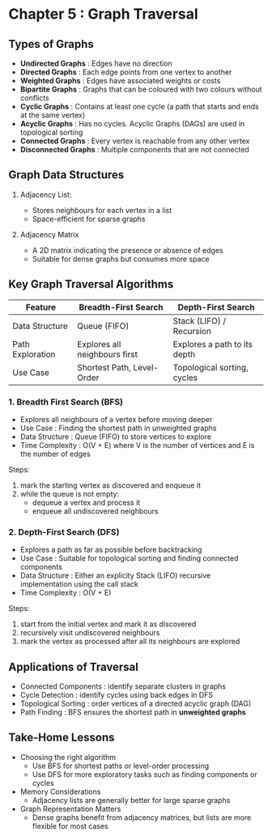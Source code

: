 # Chapter 5 : Graph Traversal

## Types of Graphs

- **Undirected Graphs** : Edges have no direction
- **Directed Graphs** : Each edge points from one vertex to another
- **Weighted Graphs** : Edges have associated weights or costs
- **Bipartite Graphs** : Graphs that can be coloured with two colours without conflicts
- **Cyclic Graphs** : Contains at least one cycle (a path that starts and ends at the same vertex)
- **Acyclic Graphs** :  Has no cycles. Acyclic Graphs (DAGs) are used in topological sorting
- **Connected Graphs** : Every vertex is reachable from any other vertex
- **Disconnected Graphs** : Multiple components that are not connected

## Graph Data Structures

1. Adjacency List:

   - Stores neighbours for each vertex in a list
   - Space-efficient for sparse graphs
2. Adjacency Matrix

   - A 2D matrix indicating the presence or absence of edges
   - Suitable for dense graphs but consumes more space


## Key Graph Traversal Algorithms


| Feature          | Breadth-First Search          | Depth-First Search           |
| ------------------ | ------------------------------- | ------------------------------ |
| Data Structure   | Queue (FIFO)                  | Stack (LIFO) / Recursion     |
| Path Exploration | Explores all neighbours first | Explores a path to its depth |
| Use Case         | Shortest Path, Level-Order    | Topological sorting, cycles  |

### 1. Breadth First Search (BFS)

- Explores all neighbours of a vertex before moving deeper
- Use Case : Finding the shortest path in unweighted graphs
- Data Structure : Queue (FIFO) to store vertices to explore
- Time Complexity : O(V + E) where V is the number of vertices and E is the number of edges

Steps:

1. mark the starting vertex as discovered and enqueue it
2. while the queue is not empty:
   - dequeue a vertex and process it
   - enqueue all undiscovered neighbours

### 2. Depth-First Search (DFS)

- Explores a path as far as possible before backtracking
- Use Case : Suitable for topological sorting and finding connected components
- Data Structure : Either an explicity Stack (LIFO) recursive implementation using the call stack
- Time Complexity : O(V + E)

Steps:

1. start from the initial vertex and mark it as discovered
2. recursively visit undiscovered neighbours
3. mark the vertex as processed after all its neighbours are explored


## Applications of Traversal
- Connected Components : identify separate clusters in graphs
- Cycle Detection : identify cycles using back edges in DFS
- Topological Sorting : order vertices of a directed acyclic graph (DAG)
- Path Finding : BFS ensures the shortest path in **unweighted graphs**


## Take-Home Lessons
- Choosing the right algorithm
    - Use BFS for shortest paths or level-order processing
    - Use DFS for more exploratory tasks such as finding components or cycles
- Memory Considerations
    - Adjacency lists are generally better for large sparse graphs
- Graph Representation Matters
    - Dense graphs benefit from adjacency matrices, but lists are more flexible for most cases
